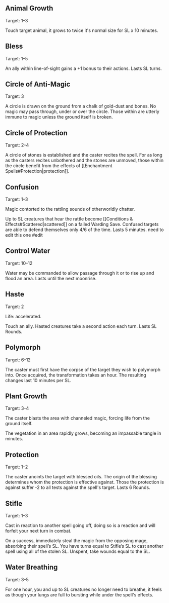 ## Animal Growth
Target: 1–3

Touch target animal, it grows to twice it's normal size for SL x 10 minutes.
## Bless
Target: 1–5

An ally within line-of-sight gains a +1 bonus to their actions. Lasts SL turns. 
## Circle of Anti-Magic
Target: 3

A circle is drawn on the ground from a chalk of gold-dust and bones. No magic may pass through, under or over the circle. Those within are utterly immune to magic unless the ground itself is broken.
## Circle of Protection
Target: 2–4

A circle of stones is established and the caster recites the spell. For as long as the casters recites unbothered and the stones are unmoved, those within the circle benefit from the effects of [[Enchantment Spells#Protection|protection]]. 
## Confusion
Target: 1–3

Magic contorted to the rattling sounds of otherworldly chatter.

Up to SL creatures that hear the rattle become [[Conditions & Effects#Scattered|scattered]] on a failed Warding Save. Confused targets are able to defend themselves only 4/6 of the time. Lasts 5 minutes. need to edit this one #edit 
## Control Water
Target: 10–12

Water may be commanded to allow passage through it or to rise up and flood an area. Lasts until the next moonrise.
## Haste
Target: 2

Life: accelerated.

Touch an ally. Hasted creatures take a second action each turn. Lasts SL Rounds.

## Polymorph
Target: 6–12

The caster must first have the corpse of the target they wish to polymorph into. Once acquired, the transformation takes an hour. The resulting changes last 10 minutes per SL.
## Plant Growth
Target: 3–4

The caster blasts the area with channeled magic, forcing life from the ground itself.

The vegetation in an area rapidly grows, becoming an impassable tangle in minutes. 
## Protection
Target: 1–2

The caster anoints the target with blessed oils. The origin of the blessing determines whom the protection is effective against. Those the protection is against suffer -2 to all tests against the spell's target. Lasts 6 Rounds.
## Stifle
Target: 1–3

Cast in reaction to another spell going off, doing so is a reaction and will forfeit your next turn in combat. 

On a success, immediately steal the magic from the opposing mage, absorbing their spell’s SL. You have turns equal to Stifle’s SL to cast another spell using all of the stolen SL. Unspent, take wounds equal to the SL.
## Water Breathing
Target: 3–5

For one hour, you and up to SL creatures no longer need to breathe, it feels as though your lungs are full to bursting while under the spell's effects.